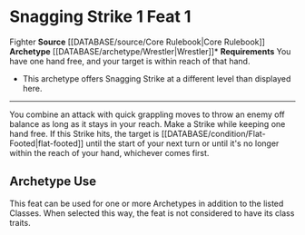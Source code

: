 ﻿---
actions: '[one-action]'
feat: Snagging Strike
id: '361'
level: '1'
name: Snagging Strike
rarity: Common
requirement: You have one hand free, and your target is within reach of that hand.
source: '[[DATABASE/source/Core Rulebook|Core Rulebook]]'
trait:
- '[[DATABASE/trait/Fighter|Fighter]]'
type: Feat

---
# Snagging Strike <span class="action-icon">1</span> <span class="item-type">Feat 1</span>

<span class="item-trait">Fighter</span>
**Source** [[DATABASE/source/Core Rulebook|Core Rulebook]] 
**Archetype** [[DATABASE/archetype/Wrestler|Wrestler]]*
**Requirements** You have one hand free, and your target is within reach of that hand.
* This archetype offers Snagging Strike at a different level than displayed here.

---
You combine an attack with quick grappling moves to throw an enemy off balance as long as it stays in your reach. Make a Strike while keeping one hand free. If this Strike hits, the target is [[DATABASE/condition/Flat-Footed|flat-footed]] until the start of your next turn or until it's no longer within the reach of your hand, whichever comes first.

## Archetype Use

This feat can be used for one or more Archetypes in addition to the listed Classes. When selected this way, the feat is not considered to have its class traits.